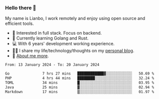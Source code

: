 ### Hello there 👋

My name is Lianbo, I work remotely and enjoy using open source and efficient tools.

- 🔭 Interested in full stack. Focus on backend.
- 🌱 Currently learning Golang and Rust.
- 💻 With 6 years' development working experience.
- ✍🏻 I share my life/technology/thoughts on my [personal blog](https://godruoyi.com).
- 👒 [About me more](https://godruoyi.com/posts/About-godruoyi).

<!--START_SECTION:waka-->

```txt
From: 13 January 2024 - To: 20 January 2024

Go               7 hrs 27 mins   ████████████▓░░░░░░░░░░░░   50.69 %
PHP              4 hrs 44 mins   ████████░░░░░░░░░░░░░░░░░   32.24 %
TOML             34 mins         █░░░░░░░░░░░░░░░░░░░░░░░░   03.95 %
Java             25 mins         ▓░░░░░░░░░░░░░░░░░░░░░░░░   02.94 %
Markdown         17 mins         ▒░░░░░░░░░░░░░░░░░░░░░░░░   01.97 %
```

<!--END_SECTION:waka-->
